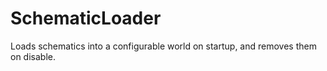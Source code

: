 SchematicLoader
===============

Loads schematics into a configurable world on startup, and removes them on disable.
